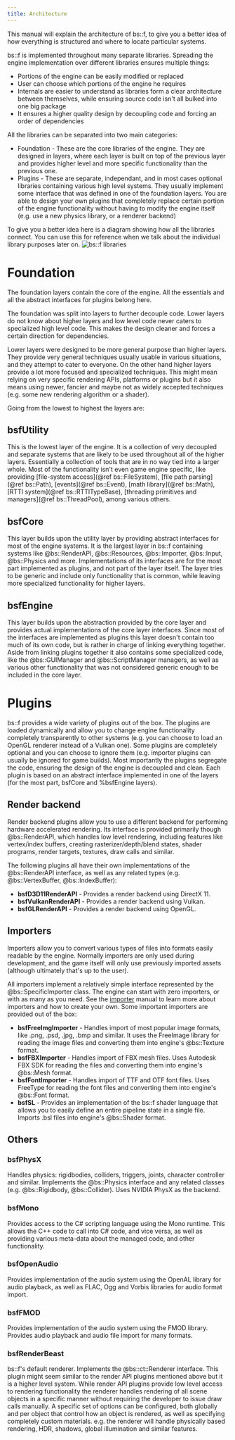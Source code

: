 ```yaml
---
title: Architecture
---
```


This manual will explain the architecture of bs::f, to give you a better idea of how everything is structured and where to locate particular systems.

bs::f is implemented throughout many separate libraries. Spreading the engine implementation over different libraries ensures multiple things:
 - Portions of the engine can be easily modified or replaced
 - User can choose which portions of the engine he requires
 - Internals are easier to understand as libraries form a clear architecture between themselves, while ensuring source code isn't all bulked into one big package
 - It ensures a higher quality design by decoupling code and forcing an order of dependencies
 
All the libraries can be separated into two main categories:
 - Foundation - These are the core libraries of the engine. They are designed in layers, where each layer is built on top of the previous layer and provides higher level and more specific functionality than the previous one.
 - Plugins - These are separate, independant, and in most cases optional libraries containing various high level systems. They usually implement some interface that was defined in one of the foundation layers. You are able to design your own plugins that completely replace certain portion of the engine functionality without having to modify the engine itself (e.g. use a new physics library, or a renderer backend)
 
To give you a better idea here is a diagram showing how all the libraries connect. You can use this for reference when we talk about the individual library purposes later on.
![bs::f libraries](../Images/ArchitectureSimple.png)  
 
# Foundation #
The foundation layers contain the core of the engine. All the essentials and all the abstract interfaces for plugins belong here. 

The foundation was split into layers to further decouple code. Lower layers do not know about higher layers and low level code never caters to specialized high level code. This makes the design cleaner and forces a certain direction for dependencies.

Lower layers were designed to be more general purpose than higher layers. They provide very general techniques usually usable in various situations, and they attempt to cater to everyone. On the other hand higher layers provide a lot more focused and specialized techniques. This might mean relying on very specific rendering APIs, platforms or plugins but it also means using newer, fancier and maybe not as widely accepted techniques (e.g. some new rendering algorithm or a shader).

Going from the lowest to highest the layers are:
## bsfUtility ##
This is the lowest layer of the engine. It is a collection of very decoupled and separate systems that are likely to be used throughout all of the higher layers. Essentially a collection of tools that are in no way tied into a larger whole. Most of the functionality isn't even game engine specific, like providing [file-system access](@ref bs::FileSystem), [file path parsing](@ref bs::Path), [events](@ref bs::Event), [math library](@ref bs::Math), [RTTI system](@ref bs::RTTITypeBase), [threading primitives and managers](@ref bs::ThreadPool), among various others.

## bsfCore ##
This layer builds upon the utility layer by providing abstract interfaces for most of the engine systems. It is the largest layer in bs::f containing systems like @bs::RenderAPI, @bs::Resources, @bs::Importer, @bs::Input, @bs::Physics and more. Implementations of its interfaces are for the most part implemented as plugins, and not part of the layer itself. The layer tries to be generic and include only functionality that is common, while leaving more specialized functionality for higher layers.

## bsfEngine ##			
This layer builds upon the abstraction provided by the core layer and provides actual implementations of the core layer interfaces. Since most of the interfaces are implemented as plugins this layer doesn't contain too much of its own code, but is rather in charge of linking everything together. Aside from linking plugins together it also contains some specialized code, like the @bs::GUIManager and @bs::ScriptManager managers, as well as various other functionality that was not considered generic enough to be included in the core layer.

# Plugins #
bs::f provides a wide variety of plugins out of the box. The plugins are loaded dynamically and allow you to change engine functionality completely transparently to other systems (e.g. you can choose to load an OpenGL renderer instead of a Vulkan one). Some plugins are completely optional and you can choose to ignore them (e.g. importer plugins can usually be ignored for game builds). Most importantly the plugins segregate the code, ensuring the design of the engine is decoupled and clean. Each plugin is based on an abstract interface implemented in one of the layers (for the most part, bsfCore and %bsfEngine layers).

## Render backend ##		
Render backend plugins allow you to use a different backend for performing hardware accelerated rendering. Its interface is provided primarily though @bs::RenderAPI, which handles low level rendering, including features like vertex/index buffers, creating rasterizer/depth/blend states, shader programs, render targets, textures, draw calls and similar. 

The following plugins all have their own implementations of the @bs::RenderAPI interface, as well as any related types (e.g. @bs::VertexBuffer, @bs::IndexBuffer):
 - **bsfD3D11RenderAPI** - Provides a render backend using DirectX 11. 
 - **bsfVulkanRenderAPI** - Provides a render backend using Vulkan. 
 - **bsfGLRenderAPI** - Provides a render backend using OpenGL. 

## Importers ##		
Importers allow you to convert various types of files into formats easily readable by the engine. Normally importers are only used during development, and the game itself will only use previously imported assets (although ultimately that's up to the user).

All importers implement a relatively simple interface represented by the @bs::SpecificImporter class. The engine can start with zero importers, or with as many as you need. See the [importer](Developer_Manuals/Resources/customImporters) manual to learn more about importers and how to create your own. Some important importers are provided out of the box:
 - **bsfFreeImgImporter** - Handles import of most popular image formats, like .png, .psd, .jpg, .bmp and similar. It uses the FreeImage library for reading the image files and converting them into engine's @bs::Texture format.
 - **bsfFBXImporter** - Handles import of FBX mesh files. Uses Autodesk FBX SDK for reading the files and converting them into engine's @bs::Mesh format.
 - **bsfFontImporter** - Handles import of TTF and OTF font files. Uses FreeType for reading the font files and converting them into engine's @bs::Font format.
 - **bsfSL** - Provides an implementation of the bs::f shader language that allows you to easily define an entire pipeline state in a single file. Imports .bsl files into engine's @bs::Shader format.

## Others ##

### bsfPhysX ###
Handles physics: rigidbodies, colliders, triggers, joints, character controller and similar. Implements the @bs::Physics interface and any related classes (e.g. @bs::Rigidbody, @bs::Collider). Uses NVIDIA PhysX as the backend.

### bsfMono ###
Provides access to the C# scripting language using the Mono runtime. This allows the C++ code to call into C# code, and vice versa, as well as providing various meta-data about the managed code, and other functionality. 

### bsfOpenAudio ###
Provides implementation of the audio system using the OpenAL library for audio playback, as well as FLAC, Ogg and Vorbis libraries for audio format import.

### bsfFMOD ###
Provides implementation of the audio system using the FMOD library. Provides audio playback and audio file import for many formats.

### bsfRenderBeast ###			
bs::f's default renderer. Implements the @bs::ct::Renderer interface. This plugin might seem similar to the render API plugins mentioned above but it is a higher level system. While render API plugins provide low level access to rendering functionality the renderer handles rendering of all scene objects in a specific manner without requiring the developer to issue draw calls manually. A specific set of options can be configured, both globally and per object that control how an object is rendered, as well as specifying completely custom materials. e.g. the renderer will handle physically based rendering, HDR, shadows, global illumination and similar features.
